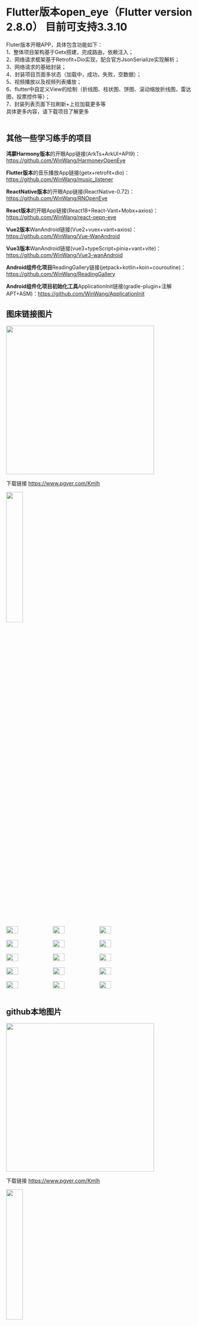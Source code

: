 # Flutter版本open_eye（Flutter version 2.8.0） 目前可支持3.3.10

Fluter版本开眼APP，具体包含功能如下：<br>
1、整体项目架构基于Getx搭建，完成路由，依赖注入；<br>
2、网络请求框架基于Retrofit+Dio实现，配合官方JsonSerialize实现解析；<br>
3、网络请求的基础封装；<br>
4、封装项目页面多状态（加载中，成功，失败，空数据）；<br>
5、视频播放以及视频列表播放；<br>
6、flutter中自定义View的绘制（折线图、柱状图、饼图、滚动缩放折线图，雷达图，投票控件等）；<br>
7、封装列表页面下拉刷新+上拉加载更多等<br>
具体更多内容，请下载项目了解更多<br><br>

## 其他一些学习练手的项目

**鸿蒙Harmony版本**的开眼App链接(ArkTs+ArkUI+API9)：https://github.com/WinWang/HarmoneyOpenEye

**Flutter版本**的音乐播放App链接(getx+retrofit+dio)：https://github.com/WinWang/music_listener <br>

**ReactNative版本**的开眼App链接(ReactNative-0.72)：https://github.com/WinWang/RNOpenEye <br>

**React版本**的开眼App链接(React18+React-Vant+Mobx+axios)：https://github.com/WinWang/react-oepn-eye <br>

**Vue2版本**WanAndroid链接(Vue2+vuex+vant+axios)：https://github.com/WinWang/Vue-WanAndroid <br>

**Vue3版本**WanAndroid链接(vue3+typeScript+pinia+vant+vite)：https://github.com/WinWang/Vue3-wanAndroid

**Android组件化项目**ReadingGallery链接(jetpack+kotlin+koin+couroutine)：https://github.com/WinWang/ReadingGallery <br>

**Android组件化项目初始化工具**ApplicationInit链接(gradle-plugin+注解APT+ASM)：https://github.com/WinWang/ApplicationInit <br>

## 图床链接图片 <br>
<img src="https://s2.loli.net/2023/04/12/3I5GqNJnTEHUlC9.png" width="400px">

下载链接 https://www.pgyer.com/KmIh


<img src="https://github.com/WinWang/open_eye/blob/master/screenshot/demo.gif" width="30%">
<br/>
<div style="display: flex; flex-direction: row">
<img src="https://s2.loli.net/2023/04/12/uRdS51WNI4UlHj7.png" width="25%">
<img src="https://s2.loli.net/2023/04/12/4HpidAjgtyQSKVW.png" width="25%">
<img src="https://s2.loli.net/2023/04/12/dfeO5ouCGmPUXAR.png" width="25%">
</div>

<br/>

<div style="display: flex; flex-direction: row">
<img src="https://s2.loli.net/2023/04/12/s8RI1bFfq7WiJM3.png" width="25%">
<img src="https://s2.loli.net/2023/04/12/HqLhKcG6QPsWk4V.png" width="25%">
<img src="https://s2.loli.net/2023/04/12/xju2cqQlKv9yJap.png" width="25%">
</div>

<br/>

<div style="display: flex; flex-direction: row">
<img src="https://s2.loli.net/2023/04/12/3rhxUOyK65JDuAz.png" width="25%">
<img src="https://s2.loli.net/2023/04/12/pwNrsGJO9va48xQ.png" width="25%">
<img src="https://s2.loli.net/2023/04/12/RkWDIcBjNbo1mpn.png" width="25%">
</div>

<br/>

<div style="display: flex; flex-direction: row">
<img src="https://s2.loli.net/2023/04/12/LUTgSvR3VPaAjyM.png" width="25%">
<img src="https://s2.loli.net/2023/04/12/WkITDd9uMZLl5GQ.png" width="25%">
<img src="https://s2.loli.net/2023/04/12/rIXAFqd3txPvjhf.png" width="25%">
</div>
<br/>

<div style="display: flex; flex-direction: row">
<img src="https://s2.loli.net/2023/04/12/6YRHqK3J9fv1imA.png" width="25%">
<img src="https://s2.loli.net/2023/04/12/4oEqZg5BXvtxebV.jpg" width="25%">
<img src="https://s2.loli.net/2023/04/12/yE24mshHFzwK9Jn.jpg" width="25%">
</div>
<br/>

## github本地图片 <br> 

<img src="https://github.com/WinWang/open_eye/blob/master/screenshot/download.png" width="400px">

下载链接 https://www.pgyer.com/KmIh


<img src="https://github.com/WinWang/open_eye/blob/master/screenshot/demo.gif" width="30%">
<br/>
<div style="display: flex; flex-direction: row">
<img src="https://github.com/WinWang/open_eye/blob/master/screenshot/1.png" width="25%">
<img src="https://github.com/WinWang/open_eye/blob/master/screenshot/2.png" width="25%">
<img src="https://github.com/WinWang/open_eye/blob/master/screenshot/3.png" width="25%">
</div>

<br/>

<div style="display: flex; flex-direction: row">
<img src="https://github.com/WinWang/open_eye/blob/master/screenshot/4.png" width="25%">
<img src="https://github.com/WinWang/open_eye/blob/master/screenshot/5.png" width="25%">
<img src="https://github.com/WinWang/open_eye/blob/master/screenshot/6.png" width="25%">
</div>

<br/>

<div style="display: flex; flex-direction: row">
<img src="https://github.com/WinWang/open_eye/blob/master/screenshot/7.png" width="25%">
<img src="https://github.com/WinWang/open_eye/blob/master/screenshot/8.png" width="25%">
<img src="https://github.com/WinWang/open_eye/blob/master/screenshot/9.png" width="25%">
</div>

<br/>

<div style="display: flex; flex-direction: row">
<img src="https://github.com/WinWang/open_eye/blob/master/screenshot/10.png" width="25%">
<img src="https://github.com/WinWang/open_eye/blob/master/screenshot/11.png" width="25%">
<img src="https://github.com/WinWang/open_eye/blob/master/screenshot/12.png" width="25%">
</div>
<br/>

<div style="display: flex; flex-direction: row">
<img src="https://github.com/WinWang/open_eye/blob/master/screenshot/13.png" width="25%">
<img src="https://github.com/WinWang/open_eye/blob/master/screenshot/14.jpg" width="25%">
<img src="https://github.com/WinWang/open_eye/blob/master/screenshot/15.jpg" width="25%">
</div>
<br/>

